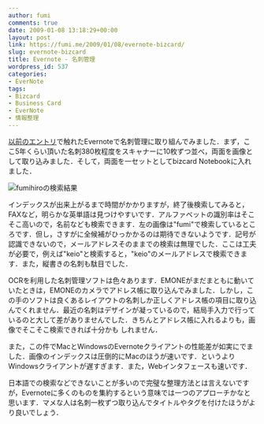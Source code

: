 ```yaml
---
author: fumi
comments: true
date: 2009-01-08 13:18:29+00:00
layout: post
link: https://fumi.me/2009/01/08/evernote-bizcard/
slug: evernote-bizcard
title: Evernote - 名刺管理
wordpress_id: 537
categories:
- EverNote
tags:
- Bizcard
- Business Card
- EverNote
- 情報整理
---
```


[以前のエントリ](http://fumi.me/2009/01/05/evernote/)で触れたEvernoteで名刺管理に取り組んでみました．まず，ここ5年くらい頂いた名刺380枚程度をスキャナーに10枚ずつ並べ，両面を画像として取り込みました．そして，両面を一セットとしてbizcard Notebookに入れました．

<!-- more -->


![fumihiroの検索結果](http://fumi.me/wp-content/uploads/2009/01/image_recognition-254x300.png)




インデックスが出来上がるまで時間がかかりますが，終了後検索してみると，FAXなど，明らかな英単語は見つけやすいです．アルファベットの識別率はそこそこ高いので，名前なども検索できます．左の画像は"fumi"で検索しているところです．但し，さすがに全候補がひっかかるのは期待できないようです．記号が認識できないので，メールアドレスそのままでの検索は無理でした．ここは工夫が必要で，例えば"keio"と検索すると，"keio"のメールアドレスで検索できます．また，縦書きの名刺も駄目でした．




OCRを利用した名刺管理ソフトは色々あります．EMONEがまだまともに動いていたときは，EMONEのカメラでアドレス帳に取り込んでみました．しかし，この手のソフトは良くあるレイアウトの名刺しか正しくアドレス帳の項目に取り込んでくれません．最近の名刺はデザインが凝っているので，結局手入力で行っているのと大して差がありませんでした．きちんとアドレス帳に入れるよりも，画像でそこそこ検索できれば十分かも
しれません．




また，この件でMacとWindowsのEvernoteクライアントの性能差が如実にでました．画像のインデックスは圧倒的にMacのほうが速いです．というよりWindowsクライアントが遅すぎます．また，Webインタフェースも速いです．




日本語での検索などできないことが多いので完璧な整理方法とは言えないですが，Evernoteに多くのものを集約するという意味では一つのアプローチかなと思います．マメな人は名刺一枚ずつ取り込んでタイトルやタグを付けたほうがより良いでしょう．
